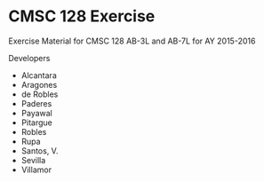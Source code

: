 # CMSC 128 Exercise

Exercise Material for CMSC 128 AB-3L and AB-7L for AY 2015-2016

Developers
* Alcantara
* Aragones
* de Robles
* Paderes
* Payawal
* Pitargue
* Robles
* Rupa
* Santos, V.
* Sevilla
* Villamor
